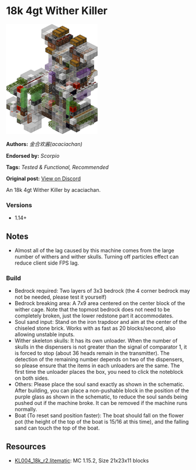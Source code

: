 # 18k 4gt Wither Killer
<img alt="image.png" src="images/image.png?raw=1" height="300px">

**Authors:** *金合欢酱(acaciachan)*

**Endorsed by:** *Scorpio*

**Tags:** *Tested & Functional, Recommended*

**Original post:** [View on Discord](https://discord.com/channels/913065809096638494/1392515706473414656)

An 18k 4gt Wither Killer by acaciachan.
### Versions
- 1.14+
## Notes
- Almost all of the lag caused by this machine comes from the large number of withers and wither skulls. Turning off particles effect can reduce client side FPS lag.
### Build
- Bedrock required: Two layers of 3x3 bedrock (the 4 corner bedrock may not be needed, please test it yourself)
- Bedrock breaking area: A 7x9 area centered on the center block of the wither cage. Note that the topmost bedrock does not need to be completely broken, just the lower redstone part it accommodates.
- Soul sand input: Stand on the iron trapdoor and aim at the center of the chiseled stone brick. Works with as fast as 20 blocks/second, also allowing unstable inputs.
- Wither skeleton skulls: It has its own unloader. When the number of skulls in the dispensers is not greater than the signal of comparator 1, it is forced to stop (about 36 heads remain in the transmitter). The detection of the remaining number depends on two of the dispensers, so please ensure that the items in each unloaders are the same. The first time the unloader places the box, you need to click the noteblock on both sides.
- Others: Please place the soul sand exactly as shown in the schematic. After building,  you can place a non-pushable block in the position of the purple glass as shown in the schematic, to reduce the soul sands being pushed out if the machine broke. It can be removed if the machine runs normally.
- Boat (To reset sand position faster): The boat should fall on the flower pot (the height of the top of the boat is 15/16 at this time), and the falling sand can touch the top of the boat.

## Resources
- [KL004_18k_r2.litematic](attachments/KL004_18k_r2.litematic): MC 1.15.2, Size 21x23x11 blocks
